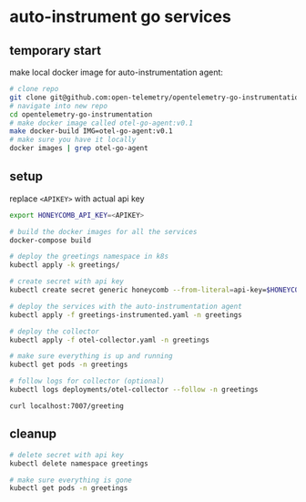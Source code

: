 # auto-instrument go services

## temporary start

make local docker image for auto-instrumentation agent:

```sh
# clone repo
git clone git@github.com:open-telemetry/opentelemetry-go-instrumentation.git
# navigate into new repo
cd opentelemetry-go-instrumentation
# make docker image called otel-go-agent:v0.1
make docker-build IMG=otel-go-agent:v0.1
# make sure you have it locally
docker images | grep otel-go-agent
```

## setup

replace `<APIKEY>` with actual api key

```sh
export HONEYCOMB_API_KEY=<APIKEY>
```

```sh
# build the docker images for all the services
docker-compose build

# deploy the greetings namespace in k8s
kubectl apply -k greetings/

# create secret with api key
kubectl create secret generic honeycomb --from-literal=api-key=$HONEYCOMB_API_KEY -n greetings

# deploy the services with the auto-instrumentation agent
kubectl apply -f greetings-instrumented.yaml -n greetings

# deploy the collector
kubectl apply -f otel-collector.yaml -n greetings

# make sure everything is up and running
kubectl get pods -n greetings

# follow logs for collector (optional)
kubectl logs deployments/otel-collector --follow -n greetings
```

`curl localhost:7007/greeting`

## cleanup

```sh
# delete secret with api key
kubectl delete namespace greetings

# make sure everything is gone
kubectl get pods -n greetings
```
